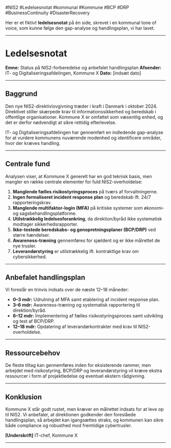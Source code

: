 #NIS2 #Ledelsesnotat #kommunal #Kommune #BCP #DRP #BusinessContinuity #DisasterRecovery 

Her er et fiktivt **ledelsesnotat** på én side, skrevet i en kommunal tone of voice, som kunne følge den gap-analyse og handlingsplan, vi har lavet.

---

# Ledelsesnotat

**Emne:** Status på NIS2-forberedelse og anbefalet handlingsplan
**Afsender:** IT- og Digitaliseringsafdelingen, Kommune X
**Dato:** [indsæt dato]

---

## Baggrund

Den nye NIS2-direktivlovgivning træder i kraft i Danmark i oktober 2024. Direktivet stiller skærpede krav til informationssikkerhed og beredskab i offentlige organisationer. Kommune X er omfattet som væsentlig enhed, og det er derfor nødvendigt at sikre rettidig efterlevelse.

IT- og Digitaliseringsafdelingen har gennemført en indledende gap-analyse for at vurdere kommunens nuværende modenhed og identificere områder, hvor der kræves handling.

---

## Centrale fund

Analysen viser, at Kommune X generelt har en god teknisk basis, men mangler en række centrale elementer for fuld NIS2-overholdelse:

1. **Manglende fælles risikostyringsproces** på tværs af forvaltningerne.
2. **Ingen formaliseret incident response plan** og beredskab ift. 24/7 rapporteringskrav.
3. **Manglende multifaktor-login (MFA)** på kritiske systemer som økonomi- og sagsbehandlingsplatforme.
4. **Utilstrækkelig ledelsesforankring**, da direktion/byråd ikke systematisk modtager sikkerhedsrapporter.
5. **Ikke-testede beredskabs- og genopretningsplaner (BCP/DRP)** ved større hændelser.
6. **Awareness-træning** gennemføres for sjældent og er ikke målrettet de nye trusler.
7. **Leverandørstyring** er utilstrækkelig ift. kontraktlige krav om cybersikkerhed.

---

## Anbefalet handlingsplan

Vi foreslår en trinvis indsats over de næste 12–18 måneder:

* **0–3 mdr:** Udrulning af MFA samt etablering af incident response plan.
* **3–6 mdr:** Awareness-træning og systematisk rapportering til direktion/byråd.
* **6–12 mdr:** Implementering af fælles risikostyringsproces samt udvikling og test af BCP/DRP.
* **12–18 mdr:** Opdatering af leverandørkontrakter med krav til NIS2-overholdelse.

---

## Ressourcebehov

De fleste tiltag kan gennemføres inden for eksisterende rammer, men arbejdet med risikostyring, BCP/DRP og leverandørstyring vil kræve ekstra ressourcer i form af projektledelse og eventuel ekstern rådgivning.

---

## Konklusion

Kommune X står godt rustet, men kræver en målrettet indsats for at leve op til NIS2. Vi anbefaler, at direktionen godkender den foreslåede handlingsplan, så arbejdet kan igangsættes straks, og kommunen kan sikre både compliance og robusthed mod fremtidige cybertrusler.

**[Underskrift]**
IT-chef, Kommune X

---

